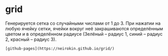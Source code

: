 # grid
Генерируется сетка со случайными числами от 1 до 3. При нажатии на любую ячейку сетки, ячейки вокруг неё закрашиваются определённым цветом и в определённом радиусе (Зелёный – радиус 1, синий – радиус 2, красный – радиус 3).

`[github-pages](https://neirokin.github.io/grid/)`
